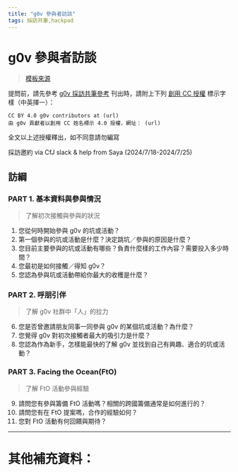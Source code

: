 ```yaml
---
title: "g0v 參與者訪談"
tags: 採訪共筆,hackpad
---
```

# g0v 參與者訪談

> [模板來源](https://g0v.hackpad.tw/dWAAwY8zPgP)

提問前，請先參考 [g0v 採訪共筆參考](/@jothon/g0vinterview/https%3A%2F%2Fg0v.hackmd.io%2F%40chihao%2FHyzE3uY9X)
刊出時，請附上下列  [創用 CC 授權](https://creativecommons.org/licenses/by/4.0/deed.zh_TW)  標示字樣（中英擇一）：
```
CC BY 4.0 g0v contributors at (url)
由 g0v 貢獻者以創用 CC 姓名標示 4.0 授權，網址： (url)
```
全文以上述授權釋出，如不同意請勿編寫

採訪邀約 via CfJ slack & help from Saya
(2024/7/18-2024/7/25)

## 訪綱

### PART 1. 基本資料與參與情況
> 了解初次接觸與參與的狀況

1. 您從何時開始參與 g0v 的坑或活動？
2. 第一個參與的坑或活動是什麼？決定跳坑／參與的原因是什麼？
3. 您目前主要參與的坑或活動有哪些？負責什麼樣的工作內容？需要投入多少時間？
4. 您最初是如何接觸／得知 g0v？
5. 您認為參與坑或活動帶給你最大的收穫是什麼？

### PART 2. 呼朋引伴
> 了解 g0v 社群中「人」的拉力

6. 您是否曾邀請朋友同事一同參與 g0v 的某個坑或活動？為什麼？
7. 您覺得 g0v 對初次接觸者最大的吸引力是什麼？
8. 您認為作為新手，怎樣能最快的了解 g0v 並找到自己有興趣、適合的坑或活動？

### PART 3. Facing the Ocean(FtO)

> 了解 FtO 活動參與經驗
9. 請問您有參與籌備 FtO 活動嗎？相關的跨國籌備通常是如何進行的？
10. 請問您有在 FtO 提案嗎，合作的經驗如何？
11. 您對 FtO 活動有何回饋與期待？


---
# 其他補充資料：